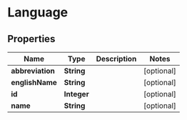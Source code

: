 
# Language

## Properties
Name | Type | Description | Notes
------------ | ------------- | ------------- | -------------
**abbreviation** | **String** |  |  [optional]
**englishName** | **String** |  |  [optional]
**id** | **Integer** |  |  [optional]
**name** | **String** |  |  [optional]



